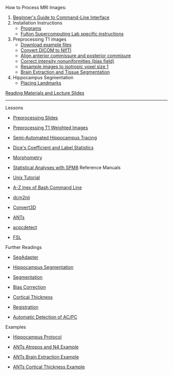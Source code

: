 How to Process MRI Images:

1. [Beginner's Guide to Command-Line Interface](begin_primer)
2. Installation Instructions
    * [Programs](Home)
    * [Fulton Supercomputing Lab specific instructions](fsl)
3. Preprocessing T1 images
     * [Download example files](https://bitbucket.org/njhunsaker/preprocessing-t1-example)
     * [Convert DICOM to NIfTI](preprocessing_dcm2nii)
     * [Align anterior commissure and posterior commisure](preprocessing_acpcdetect)
     * [Correct intensity nonuniformities (bias field)](preprocessing_N4BiasFieldCorrection)
     * [Resample images to isotropic voxel size 1](preprocessing_resample)
     * [Brain Extraction and Tissue Segmentation](preprocessing_antscorticalthickness)
4. Hippocampus Segmentation
     * [Placing Landmarks](hpc_landmarks)

[Reading Materials and Lecture Slides](manuals_slides)

---------------------------------------

Lessons

* [Preprocessing Slides](https://bitbucket.org/njhunsaker/byu-mri-guide/downloads/20140924_Preprocessing_Lecture.pdf)

* [Preprocessing T1 Weighted Images](https://bitbucket.org/njhunsaker/byu-mri-guide/downloads/code_20140924.pdf)

* [Semi-Automated Hippocampus Tracing](https://bitbucket.org/njhunsaker/byu-mri-guide/downloads/20141001_worksheet.pdf)

* [Dice's Coefficient and Label Statistics](https://bitbucket.org/njhunsaker/byu-mri-guide/downloads/20141003_worksheet.pdf)

* [Morphometry](https://bitbucket.org/njhunsaker/byu-mri-guide/downloads/20141008_worksheet.pdf)

* [Statistical Analyses with SPM8](https://bitbucket.org/njhunsaker/byu-mri-guide/downloads/Statistical%20Analysis%20with%20SPM%20and%20matlab.pdf)
Reference Manuals

* [Unix Tutorial](https://bitbucket.org/njhunsaker/byu-mri-guide/downloads/20140917_Unix_Tutorial.pdf)

* [A-Z Inex of Bash Command Line](http://ss64.com/bash/)

* [dcm2nii](http://www.mccauslandcenter.sc.edu/mricro/mricron/dcm2nii.html)

* [Convert3D](http://www.itksnap.org/pmwiki/pmwiki.php?n=Convert3D.Documentation)

* [ANTs](https://github.com/stnava/ANTsDoc/raw/master/ants2.pdf)

* [acpcdetect](https://www.nitrc.org/docman/view.php/90/917/acpcdetect.pdf)

* [FSL](http://fsl.fmrib.ox.ac.uk/fsl/fslwiki/FslOverview)

Further Readings

* [SegAdapter](https://bitbucket.org/njhunsaker/byu-mri-guide/downloads/20141001_SegAdapter.pdf)

* [Hippocampus Segmentation](https://bitbucket.org/njhunsaker/byu-mri-guide/downloads/20141001_Hippocampus.pdf)

* [Segmentation](http://sourceforge.net/projects/advants/files/Documentation/atropos.pdf/download)

* [Bias Correction](http://dx.doi.org/10.1109/TMI.2010.2046908)

* [Cortical Thickness](http://dx.doi.org/10.1016/j.neuroimage.2014.05.044)

* [Registration](http://sourceforge.net/projects/advants/files/Documentation/antstheory.pdf/download)

* [Automatic Detection of AC/PC](http://dx.doi.org/10.1016/j.neuroimage.2009.02.030)

Examples

* [Hippocampus Protocol](https://bitbucket.org/njhunsaker/byu-mri-guide/downloads/Mango%20Protocol.pptx)

* [ANTs Atropos and N4 Example](https://github.com/ntustison/antsAtroposN4Example)

* [ANTs Brain Extraction Example](https://github.com/ntustison/antsBrainExtractionExample)

* [ANTs Cortical Thickness Example](https://github.com/ntustison/antsCorticalThicknessExample)